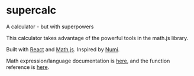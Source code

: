 # supercalc
A calculator - but with superpowers

This calculator takes advantage of the powerful tools in the math.js library.

Built with <a href="https://reactjs.org/">React</a> and 
          <a href="https://mathjs.org">Math.js</a>. Inspired by
          <a href="https://numi.io/">Numi</a>.

Math expression/language documentation is
<a href="https://mathjs.org/docs/expressions/syntax.html">here</a>,
and the function reference is
<a href="https://mathjs.org/docs/reference/functions.html">here</a>.
